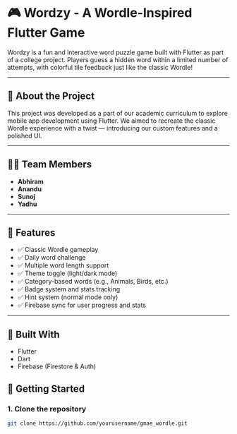 # 🎮 Wordzy - A Wordle-Inspired Flutter Game

Wordzy is a fun and interactive word puzzle game built with Flutter as part of a college project. Players guess a hidden word within a limited number of attempts, with colorful tile feedback just like the classic Wordle!

---

## 🚀 About the Project

This project was developed as a part of our academic curriculum to explore mobile app development using Flutter. We aimed to recreate the classic Wordle experience with a twist — introducing our custom features and a polished UI.

---

## 👨‍💻 Team Members

- **Abhiram**
- **Anandu**
- **Sunoj**
- **Yadhu**

---

## 🎯 Features

- ✅ Classic Wordle gameplay
- ✅ Daily word challenge
- ✅ Multiple word length support
- ✅ Theme toggle (light/dark mode)
- ✅ Category-based words (e.g., Animals, Birds, etc.)
- ✅ Badge system and stats tracking
- ✅ Hint system (normal mode only)
- ✅ Firebase sync for user progress and stats

---

## 📱 Built With

- Flutter
- Dart
- Firebase (Firestore & Auth)

## 📂 Getting Started

### 1. Clone the repository
```bash
git clone https://github.com/yourusername/gmae_wordle.git
